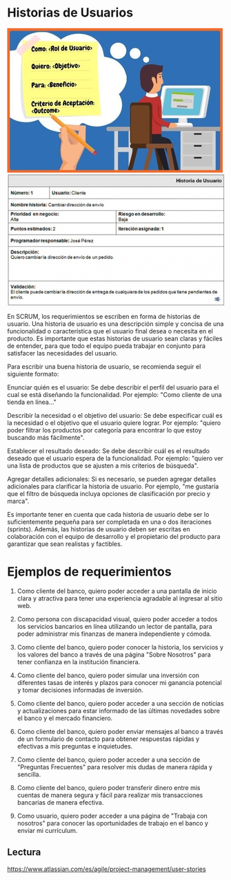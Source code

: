 # Historias de Usuarios 

![Historias de Usuario](./../assets/ppt/SCRUM-historias-usuario.jpg)
![Historias de Usuario](./../assets/ppt/SCRUM-historias-usuario-2.jpg)

En SCRUM, los requerimientos se escriben en forma de historias de usuario. Una historia de usuario es una descripción simple y concisa de una funcionalidad o característica que el usuario final desea o necesita en el producto. Es importante que estas historias de usuario sean claras y fáciles de entender, para que todo el equipo pueda trabajar en conjunto para satisfacer las necesidades del usuario.

Para escribir una buena historia de usuario, se recomienda seguir el siguiente formato:

Enunciar quién es el usuario: Se debe describir el perfil del usuario para el cual se está diseñando la funcionalidad. Por ejemplo: "Como cliente de una tienda en línea..."

Describir la necesidad o el objetivo del usuario: Se debe especificar cuál es la necesidad o el objetivo que el usuario quiere lograr. Por ejemplo: "quiero poder filtrar los productos por categoría para encontrar lo que estoy buscando más fácilmente".

Establecer el resultado deseado: Se debe describir cuál es el resultado deseado que el usuario espera de la funcionalidad. Por ejemplo: "quiero ver una lista de productos que se ajusten a mis criterios de búsqueda".

Agregar detalles adicionales: Si es necesario, se pueden agregar detalles adicionales para clarificar la historia de usuario. Por ejemplo, "me gustaría que el filtro de búsqueda incluya opciones de clasificación por precio y marca".

Es importante tener en cuenta que cada historia de usuario debe ser lo suficientemente pequeña para ser completada en una o dos iteraciones (sprints). Además, las historias de usuario deben ser escritas en colaboración con el equipo de desarrollo y el propietario del producto para garantizar que sean realistas y factibles.

# Ejemplos de requerimientos 

1. Como cliente del banco, quiero poder acceder a una pantalla de inicio clara y atractiva para tener una experiencia agradable al ingresar al sitio web.

1. Como persona con discapacidad visual, quiero poder acceder a todos los servicios bancarios en línea utilizando un lector de pantalla, para poder administrar mis finanzas de manera independiente y cómoda.

1. Como cliente del banco, quiero poder conocer la historia, los servicios y los valores del banco a través de una página "Sobre Nosotros" para tener confianza en la institución financiera.

1. Como cliente del banco, quiero poder simular una inversión con diferentes tasas de interés y plazos para conocer mi ganancia potencial y tomar decisiones informadas de inversión.

1. Como cliente del banco, quiero poder acceder a una sección de noticias y actualizaciones para estar informado de las últimas novedades sobre el banco y el mercado financiero.

1. Como cliente del banco, quiero poder enviar mensajes al banco a través de un formulario de contacto para obtener respuestas rápidas y efectivas a mis preguntas e inquietudes.

1. Como cliente del banco, quiero poder acceder a una sección de "Preguntas Frecuentes" para resolver mis dudas de manera rápida y sencilla.

1. Como cliente del banco, quiero poder transferir dinero entre mis cuentas de manera segura y fácil para realizar mis transacciones bancarias de manera efectiva.

1. Como usuario, quiero poder acceder a una página de "Trabaja con nosotros" para conocer las oportunidades de trabajo en el banco y enviar mi currículum.

## Lectura 

https://www.atlassian.com/es/agile/project-management/user-stories
